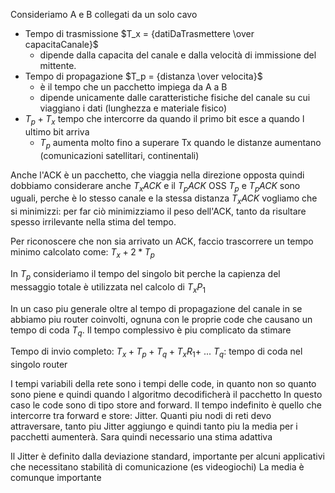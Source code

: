 Consideriamo A e B collegati da un solo cavo
- Tempo di trasmissione $T_x = {datiDaTrasmettere \over capacitaCanale}$  
	- dipende dalla capacita del canale e dalla velocità di immissione del mittente.
- Tempo di propagazione $T_p = {distanza \over velocita}$ 
	- è il tempo che un pacchetto impiega da A a B
	- dipende unicamente dalle caratteristiche fisiche del canale su cui viaggiano i dati (lunghezza e materiale fisico)
- $T_p+T_x$ tempo che intercorre da quando il primo bit esce a quando l ultimo bit arriva
	- $T_p$ aumenta molto fino a superare Tx quando le distanze aumentano (comunicazioni satellitari, continentali)

Anche l'ACK è un pacchetto, che viaggia nella direzione opposta quindi dobbiamo considerare anche $T_xACK$ e il $T_pACK$
OSS $T_p$ e $T_pACK$ sono uguali, perche è lo stesso canale e la stessa distanza 
$T_xACK$ vogliamo che si minimizzi: per far ciò minimizziamo il peso dell'ACK, tanto da risultare spesso irrilevante nella stima del tempo.

Per riconoscere che non sia arrivato un ACK, faccio trascorrere un tempo minimo calcolato come: $T_x + 2*T_p$

In $T_p$ consideriamo il tempo del singolo bit perche la capienza del messaggio totale è utilizzata nel calcolo di $T_xP_1$

In un caso piu generale oltre al tempo di propagazione del canale in se abbiamo piu router coinvolti, ognuna con le proprie code che causano un tempo di coda $T_q$.
Il tempo complessivo è piu complicato da stimare

Tempo di invio completo: $T_x+ T_p + T_q + T_xR_1 +$ ...
$T_q$: tempo di coda nel singolo router


I tempi variabili della rete sono i tempi delle code, in quanto non so quanto sono piene e quindi quando l algoritmo decodificherà il pacchetto
In questo caso le code sono di tipo store and forward. 
Il tempo indefinito è quello che intercorre tra forward e store: Jitter.
Quanti piu nodi di reti devo attraversare, tanto piu Jitter aggiungo e quindi tanto piu la media per i pacchetti aumenterà. Sara quindi necessario una stima adattiva 

Il Jitter è definito dalla deviazione standard, importante per alcuni applicativi che necessitano stabilità di comunicazione (es videogiochi)
La media è comunque importante 